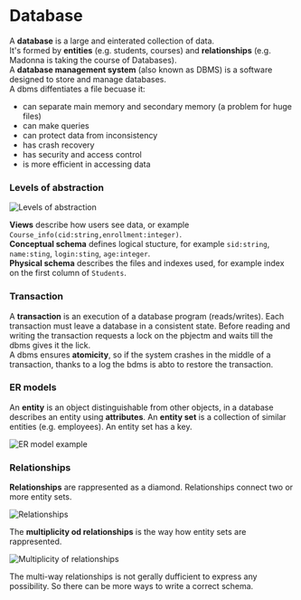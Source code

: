 # Database
A **database** is a large and einterated collection of data.  
It's formed by **entities** (e.g. students, courses) and **relationships** (e.g. Madonna is taking the course of Databases).  
A **database management system** (also known as DBMS) is a software designed to store and manage databases.  
A dbms diffentiates a file becuase it:
- can separate main memory and secondary memory (a problem for huge files)
- can make queries
- can protect data from inconsistency
- has crash recovery
- has security and access control
- is more efficient in accessing data

### Levels of abstraction

![Levels of abstraction](https://i.imgur.com/2qj9ayV.png)

**Views** describe how users see data, or example `Course_info(cid:string,enrollment:integer)`.  
**Conceptual schema** defines logical stucture, for example `sid:string`, `name:sting`, `login:sting`, `age:integer`.  
**Physical schema** describes the files and indexes used, for example index on the first column of `Students`.  

### Transaction
A **transaction** is an execution of a database program (reads/writes). Each transaction must leave a database in a consistent state. Before reading and writing the transaction requests a lock on the pbjectm and waits till the dbms gives it the lick.  
A dbms ensures **atomicity**, so if the system crashes in the middle of a transaction, thanks to a log the bdms is abto to restore the transaction.  

### ER models
An **entity** is an object distinguishable from other objects, in a database describes an entity using **attributes**.
An **entity set** is a collection of similar entities (e.g. employees). An entity set has a key.

![ER model example](https://i.imgur.com/uOBQ6sT.png)

### Relationships
**Relationships** are rappresented as a diamond. Relationships connect two or more entity sets.

![Relationships](https://i.imgur.com/Sor5JZ2.png)

The **multiplicity od relationships** is the way how entity sets are rappresented.

![Multiplicity of relationships](https://i.imgur.com/Iy5XnDK.png)

The multi-way relationships is not gerally dufficient to express any possibility. So there can be more ways to write a correct schema.